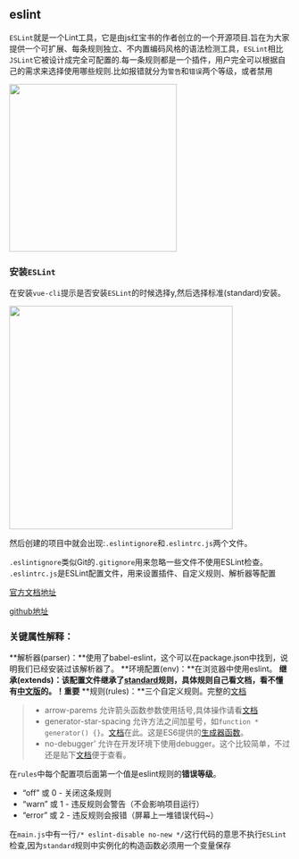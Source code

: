 ## eslint

`ESLint`就是一个Lint工具，它是由js红宝书的作者创立的一个开源项目.旨在为大家提供一个可扩展、每条规则独立、不内置编码风格的语法检测工具，`ESLint`相比`JSLint`它被设计成完全可配置的.每一条规则都是一个插件，用户完全可以根据自己的需求来选择使用哪些规则.比如报错就分为`警告`和`错误`两个等级，或者禁用

<img src="http://up.2cto.com/2012/0525/20120525032153802.png" width="300" />

### 安装`ESLint`

在安装`vue-cli`提示是否安装`ESLint`的时候选择y,然后选择标准(standard)安装。

<img src="http://i4.buimg.com/519918/c73d86e23559eaba.png" width="400"/>

然后创建的项目中就会出现:`.eslintignore`和`.eslintrc.js`两个文件。 

`.eslintignore`类似Git的`.gitignore`用来忽略一些文件不使用ESLint检查。 
`.eslintrc.js`是ESLint配置文件，用来设置插件、自定义规则、解析器等配置

[官方文档地址](http://eslint.org/docs/user-guide/configuring)

[github地址](https://github.com/eslint/eslint)

### 关键属性解释：

**解析器(parser)：**使用了babel-eslint，这个可以在package.json中找到，说明我们已经安装过该解析器了。 
**环境配置(env)：**在浏览器中使用eslint。 
**继承(extends)：**该配置文件继承了[standard](https://github.com/feross/standard/blob/master/RULES.md#javascript-standard-style)规则，具体规则自己看文档，看不懂有[中文版](https://github.com/feross/standard/blob/master/docs/RULES-zhcn.md)的。**！重要** 
**规则(rules)：**三个自定义规则。完整的[文档](http://eslint.org/docs/rules/)

> - arrow-parems 允许箭头函数参数使用括号,具体操作请看[文档](http://eslint.org/docs/rules/arrow-parens)
> - generator-star-spacing 允许方法之间加星号，如`function * generator() {}`。[文档](http://eslint.org/docs/rules/generator-star-spacing)在此。这是ES6提供的[生成器函数](https://imququ.com/post/generator-function-in-es6.html)。
> - no-debugger’ 允许在开发环境下使用debugger。这个比较简单，不过还是贴下[文档](http://eslint.org/docs/rules/no-debugger)便于查看。

在`rules`中每个配置项后面第一个值是eslint规则的**错误等级**。 

* “off” 或 0 - 关闭这条规则 
* “warn” 或 1 - 违反规则会警告（不会影响项目运行） 
* “error” 或 2 - 违反规则会报错（屏幕上一堆错误代码~）

在`main.js`中有一行`/* eslint-disable no-new */`这行代码的意思不执行`ESLint`检查,因为`standard`规则中实例化的构造函数必须用一个变量保存